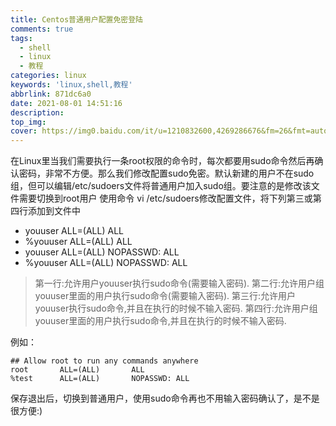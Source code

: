 ```yaml
---
title: Centos普通用户配置免密登陆
comments: true
tags:
  - shell
  - linux
  - 教程
categories: linux
keywords: 'linux,shell,教程'
abbrlink: 871dc6a0
date: 2021-08-01 14:51:16
description:
top_img:
cover: https://img0.baidu.com/it/u=1210832600,4269286676&fm=26&fmt=auto&gp=0.jpg
---
```


在Linux里当我们需要执行一条root权限的命令时，每次都要用sudo命令然后再确认密码，非常不方便。那么我们修改配置sudo免密。默认新建的用户不在sudo组，但可以编辑/etc/sudoers文件将普通用户加入sudo组。要注意的是修改该文件需要切换到root用户
使用命令 vi /etc/sudoers修改配置文件，将下列第三或第四行添加到文件中
- youuser ALL=(ALL) ALL
- %youuser ALL=(ALL) ALL
- youuser ALL=(ALL) NOPASSWD: ALL
- %youuser ALL=(ALL) NOPASSWD: ALL

>第一行:允许用户youuser执行sudo命令(需要输入密码).
第二行:允许用户组youuser里面的用户执行sudo命令(需要输入密码).
第三行:允许用户youuser执行sudo命令,并且在执行的时候不输入密码.
第四行:允许用户组youuser里面的用户执行sudo命令,并且在执行的时候不输入密码.

例如：

```
## Allow root to run any commands anywhere
root       ALL=(ALL)       ALL
%test      ALL=(ALL)       NOPASSWD: ALL

```
保存退出后，切换到普通用户，使用sudo命令再也不用输入密码确认了，是不是很方便:)

